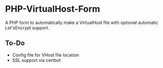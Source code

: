 # PHP-VirtualHost-Form
A PHP form to automatically make a VirtualHost file with optional automatic Let'sEncrypt support.

## To-Do
- Config file for VHost file location
- SSL support via certbot
